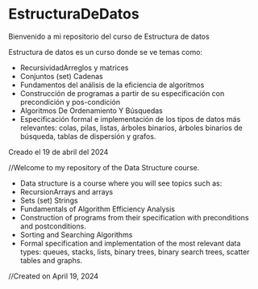 # EstructuraDeDatos
Bienvenido a mi repositorio del curso de Estructura de datos

Estructura de datos es un curso donde se ve temas como:
- RecursividadArreglos y matrices
- Conjuntos (set) Cadenas
- Fundamentos del análisis de la eficiencia de algoritmos
- Construcción de programas a partir de su especificación con precondición y pos-condición
- Algoritmos De Ordenamiento Y Búsquedas
- Especificación formal e implementación de los tipos de datos más relevantes: colas, pilas, listas, árboles binarios, árboles binarios de búsqueda, tablas de dispersión y grafos. 

Creado el 19 de abril del 2024 



//Welcome to my repository of the Data Structure course.

- Data structure is a course where you will see topics such as:
- RecursionArrays and arrays
- Sets (set) Strings
- Fundamentals of Algorithm Efficiency Analysis
- Construction of programs from their specification with preconditions and postconditions.
- Sorting and Searching Algorithms
- Formal specification and implementation of the most relevant data types: queues, stacks, lists, binary trees, binary search trees, 
  scatter tables and graphs. 

//Created on April 19, 2024 



